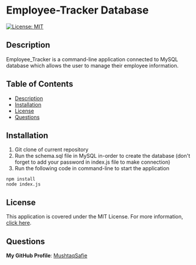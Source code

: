 # Employee-Tracker Database
[![License: MIT](https://img.shields.io/badge/License-MIT-yellow.svg)](https://opensource.org/licenses/MIT)

## Description
Employee_Tracker is a command-line application connected to MySQL database which allows the user to manage their employee information.

## Table of Contents
- [Description](#Description)
- [Installation](#Installation)
- [License](#License)
- [Questions](#Questions)

## Installation
1. Git clone of current repository 
2. Run the schema.sql file in MySQL in-order to create the database (don't forget to add your password in index.js file to make connection)
3. Run the following code in command-line to start the application
```
npm install
node index.js
```

## License
This application is covered under the MIT License.
For more information, [click here](https://opensource.org/licenses/MIT).

## Questions
**My GitHub Profile**: [MushtaqSafie](https://github.com/MushtaqSafie)